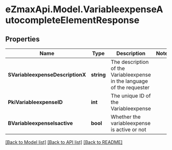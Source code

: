 
# eZmaxApi.Model.VariableexpenseAutocompleteElementResponse

## Properties

Name | Type | Description | Notes
------------ | ------------- | ------------- | -------------
**SVariableexpenseDescriptionX** | **string** | The description of the Variableexpense in the language of the requester | 
**PkiVariableexpenseID** | **int** | The unique ID of the Variableexpense | 
**BVariableexpenseIsactive** | **bool** | Whether the variableexpense is active or not | 

[[Back to Model list]](../README.md#documentation-for-models)
[[Back to API list]](../README.md#documentation-for-api-endpoints)
[[Back to README]](../README.md)

